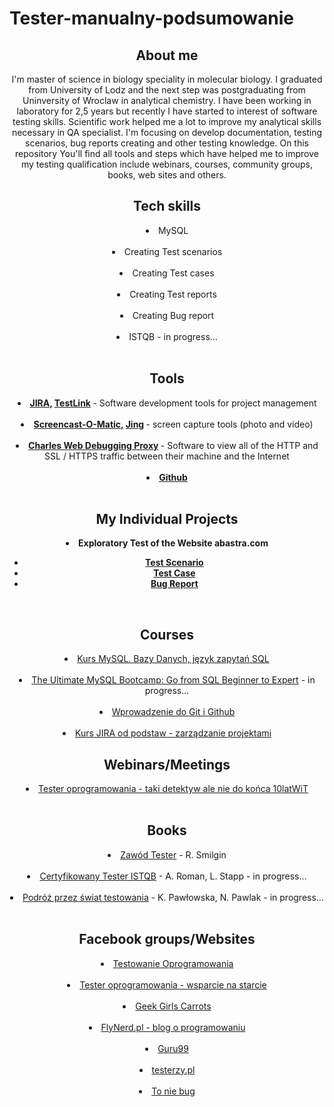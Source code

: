 # Tester-manualny-podsumowanie

<header>
<h2>About me</h2>
<header/>


I'm master of science in biology speciality in molecular biology. I graduated from University of Lodz and the next step was postgraduating from Uninversity of Wroclaw in analytical chemistry. I have been working in laboratory for 2,5 years but recently I have started to interest of software testing skills. Scientific work helped me a lot to improve my analytical skills necessary in QA specialist.
I'm focusing on develop documentation, testing scenarios, bug reports creating and other testing knowledge. On this repository You'll find all tools and steps which have helped me to improve my testing qualification include webinars, courses, community groups, books, web sites and others.


<h2>Tech skills</h2>

<li><span style>MySQL
  </span></li> <br/>

<li><span style>Creating Test scenarios
  </span></li> <br/>

<li><span style>Creating Test cases
  </span></li> <br/>

<li><span style>Creating Test reports
  </span></li> <br/>

<li><span style>Creating Bug report
  </span></li> <br/>

<li><span style>ISTQB - in progress...
  </span></li>  <br/>


<h2>Tools</h2>

<li>
  <span style><b>
      <a href="https://www.atlassian.com/pl/software/jira">JIRA,</a> 
      <a href="http://testlink.org/">TestLink</a>
    </b> - Software development tools for project management
  </span></li> <br/>
  
<li>
  <span style><b>
    <a href="https://screencast-o-matic.com/">Screencast-O-Matic,</a>
    <a href="https://www.techsmith.com/jing-tool.html">Jing</a>
    </b> - screen capture tools (photo and video)
  </span></li> <br/>
  
<li>
  <span style><b>
    <a href="https://www.charlesproxy.com/">Charles Web Debugging Proxy</a>
    </b> - Software to view all of the HTTP and SSL / HTTPS traffic between their machine and the Internet  
  </span></li> <br/>
  
<li>
  <span style><b>
    <a href="https://github.com/">Github</a>
    </b>
  </span></li> <br/>
  
  
 <h2>My Individual Projects</h2>
 
<li><span style><b>Exploratory Test of the Website abastra.com</b></span>
</li>
        <ul>
             <li><span style><b><a href="https://docs.google.com/spreadsheets/d/1gqdE1EaQb1KXTxgxoXOB8zVkxpBjjpiP/edit#gid=1276846784">Test Scenario</b></a></li>
             <li><span style><b><a href="https://docs.google.com/spreadsheets/d/1YWj-KOR7EMsu_wu0CHcVDrqelyumL9hG/edit#gid=895458969">Test Case</b></a></li>
             <li><span style><b><a href="https://docs.google.com/spreadsheets/d/1FOTvcLlw0_kdAW1215SDQaTSYXVjhULc/edit#gid=374608489">Bug Report</b></a></span></li>
             </ul><br/>
                                
<h2>Courses</h2>

<li>
  <span style>
    <a href="https://miroslawzelent.pl/kurs-mysql/">Kurs MySQL. Bazy Danych, język zapytań SQL</a>
  </span></li> <br/>
  
<li>
  <span style>
    <a href="https://www.udemy.com/course/the-ultimate-mysql-bootcamp-go-from-sql-beginner-to-expert/">The Ultimate MySQL Bootcamp: Go from SQL Beginner to Expert</a> - in progress...
      </span></li> <br/>
  
<li>
  <span style>
    <a href="https://www.udemy.com/course/kurs-git-i-github-od-podstaw/">Wprowadzenie do Git i Github</a>
      </span></li> <br/>
  
<li>
  <span style>
    <a href="https://strefakursow.pl/kursy/programowanie/kurs_jira_od_podstaw_-_zarzadzanie_projektami.html">Kurs JIRA od podstaw - zarządzanie projektami</a>
    
    
<h2>Webinars/Meetings</h2>

<li>
  <span style>
    <a href="https://www.facebook.com/events/383192025682843/">Tester oprogramowania - taki detektyw ale nie do końca 10latWiT</a>
  </span></li> <br/>
  
  
<h2>Books</h2>

<li>
  <span style>
    <a href="https://www.empik.com/zawod-tester-od-decyzji-do-zdobycia-doswiadczenia-smilgin-radoslaw,p1214300025,ksiazka-p?gclid=CjwKCAiAv4n9BRA9EiwA30WND5124T4eyVMj8WKobfZOVK5PPpdzLBihwOtSm8G8k0PiSBmpa4EafhoChEcQAvD_BwE&gclsrc=aw.ds">Zawód Tester</a> - R. Smilgin
  </span></li> <br/>
  
<li>
  <span style>
    <a href="https://helion.pl/ksiazki/certyfikowany-tester-istqb-poziom-podstawowy-adam-roman-lucjan-stapp,ctispp.htm#format/d">Certyfikowany Tester ISTQB</a> - A. Roman, L. Stapp - in progress...
  </span></li> <br/>
  
 <li>
  <span style>
    <a href="https://www.funwithbugs.com/store/">Podróż przez świat testowania</a> - K. Pawłowska, N. Pawlak - in progress...
  </span></li> <br/>
  
  
 <h2>Facebook groups/Websites</h2>
 
 <li>
  <span style>
    <a href="https://www.facebook.com/groups/TestowanieOprogramowania/">Testowanie Oprogramowania</a>
  </span></li> <br/>
  
 <li>
  <span style>
    <a href="https://www.facebook.com/groups/testeroprogramowania/">Tester oprogramowania - wsparcie na starcie</a>
  </span></li> <br/>
  
 <li>
  <span style>
    <a href="https://www.facebook.com/ggcarrots">Geek Girls Carrots</a>
  </span></li> <br/>
  
 <li>
  <span style>
    <a href="https://www.flynerd.pl">FlyNerd.pl - blog o programowaniu</a>
  </span></li> <br/>
  
 <li>
  <span style>
    <a href="https://www.guru99.com">Guru99</a>
  </span></li> <br/>
  
 <li>
  <span style>
    <a href="https://testerzy.pl">testerzy.pl</a>
  </span></li> <br/>
  
 <li>
  <span style>
    <a href="https://www.toniebug.pl">To nie bug</a>
  </span></li> <br/>
  
 
  
  
  



